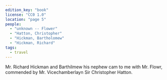 ```yaml
---
edition_key: "book"
license: "CC0 1.0"
location: "page 5"
people:
  - "unknown -- Flower"
  - "Hatton, Christopher"
  - "Hickman, Bartholomew"
  - "Hickman, Richard"
tags:
  - travel
---
```

Mr. Richard Hickman and Barthilmew his nephew
cam to me with Mr. Flowr, commended by Mr. Vicechamberlayn
Sir Christopher Hatton.
